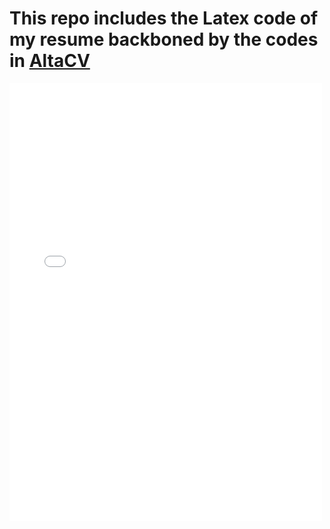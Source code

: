 # This repo includes the Latex code of my resume backboned by the codes in [AltaCV](https://github.com/liantze/AltaCV)
<embed src="V" width="500" height="700" type='application/pdf'>

